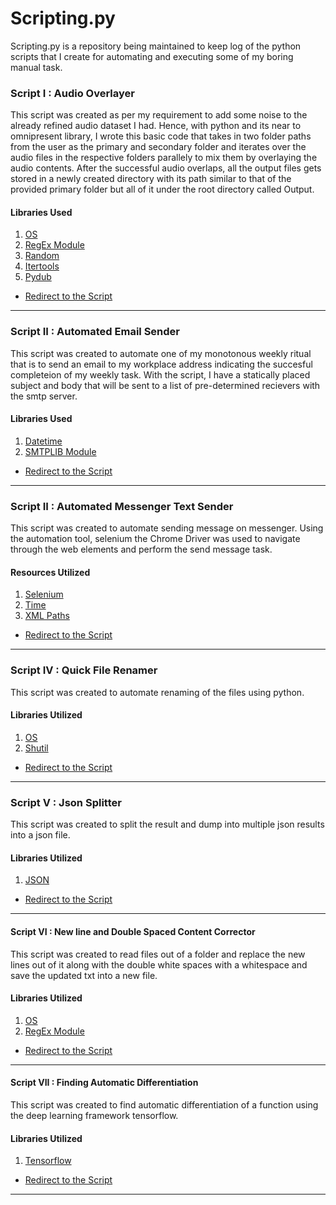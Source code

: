 # Scripting.py

Scripting.py is a repository being maintained to keep log of the python scripts that I create for automating and executing some of my boring manual task. 

### Script I : Audio Overlayer 

This script was created as per my requirement to add some noise to the already refined audio dataset I had. Hence, with python and its near to omnipresent library, I wrote this basic code that takes in two folder paths from the user as the primary and secondary folder and iterates over the audio files in the respective folders parallely to mix them by overlaying the audio contents. After the successful audio overlaps, all the output files gets stored in a newly created directory with its path similar to that of the provided primary folder but all of it under the root directory called Output. 

#### Libraries Used 
1. [OS](https://docs.python.org/3/library/os.html)
2. [RegEx Module](https://docs.python.org/3/library/re.html)
3. [Random](https://docs.python.org/3/library/random.html)
4. [Itertools](https://docs.python.org/3/library/itertools.html)
5. [Pydub](https://pypi.org/project/pydub/) 

* [Redirect to the Script](https://github.com/prakriti42/Scripting.py/blob/main/audioOverlay.py)
<hr>


### Script II : Automated Email Sender 
This script was created to automate one of my monotonous weekly ritual that is to send an email to my workplace address indicating the succesful completeion of my weekly task.  With the script, I have a statically placed subject and body that will be sent to a list of pre-determined recievers with the smtp server. 

#### Libraries Used 
1. [Datetime](https://docs.python.org/3/library/datetime.html)
2. [SMTPLIB Module](https://docs.python.org/3/library/smtplib.html)

* [Redirect to the Script](https://github.com/prakriti42/Scripting.py/blob/main/automatedemail.py)
<hr>

### Script II : Automated Messenger Text Sender
This script was created to automate sending message on messenger. Using the automation tool, selenium the Chrome Driver was used to navigate through the web elements and perform the send message task. 

#### Resources Utilized

1. [Selenium](https://www.selenium.dev/documentation/)
2. [Time](https://docs.python.org/3/library/time.html)
3. [XML Paths](https://www.w3schools.com/xml/xml_xpath.asp)

* [Redirect to the Script](https://github.com/prakriti42/Scripting.py/blob/main/checkin.py)
<hr>

### Script IV : Quick File Renamer
This script was created to automate renaming of the files using python. 

#### Libraries Utilized

1. [OS](https://www.geeksforgeeks.org/os-module-python-examples/)
2. [Shutil](https://www.javatpoint.com/shutil-module-in-python)

* [Redirect to the Script](https://github.com/prakriti42/Scripting.py/blob/main/quickrenamer.py)
<hr>

### Script V : Json Splitter
This script was created to split the result and dump into multiple json results into a json file.

#### Libraries Utilized

1. [JSON](https://docs.python.org/3/library/json.html)

* [Redirect to the Script](https://github.com/prakriti42/Scripting.py/blob/main/jsonsplitter.py)
<hr>


#### Script VI : New line and Double Spaced Content Corrector 
This script was created to read files out of a folder and replace the new lines out of it along with the double white spaces with a whitespace and save the updated txt into a new file.

#### Libraries Utilized
1. [OS](https://www.geeksforgeeks.org/os-module-python-examples/)
2. [RegEx Module](https://docs.python.org/3/library/re.html)

* [Redirect to the Script](https://github.com/prakriti42/Scripting.py/blob/main/linereplacer.py)
<hr>

#### Script VII : Finding Automatic Differentiation
This script was created to find automatic differentiation of a function using the deep learning framework tensorflow.

#### Libraries Utilized
1. [Tensorflow](https://www.tensorflow.org/guide/autodiff)

* [Redirect to the Script](https://github.com/prakriti42/Scripting.py/blob/main/automaticDifferentiation.py)
<hr>
